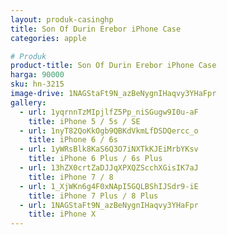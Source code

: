 ```yaml
---
layout: produk-casinghp
title: Son Of Durin Erebor iPhone Case
categories: apple

# Produk
product-title: Son Of Durin Erebor iPhone Case
harga: 90000
sku: hn-3215
image-drive: 1NAGStaFt9N_azBeNygnIHaqvy3YHaFpr
gallery:
  - url: 1yqrnnTzMIpjlfZ5Pp_niSGugw9I0u-aF
    title: iPhone 5 / 5s / SE
  - url: 1nyT82QoKkOgb9QBKdVkmLfDSDQercc_o
    title: iPhone 6 / 6s
  - url: 1yWRsBlk8KaS6Q3O7iNXTkKJEiMrbYKsv
    title: iPhone 6 Plus / 6s Plus
  - url: 13hZX0crtZaDJJqXPXQZScchXGisIK7aJ
    title: iPhone 7 / 8
  - url: 1_XjWKn6g4F0xNApI5GQLBShIJSdr9-iE
    title: iPhone 7 Plus / 8 Plus
  - url: 1NAGStaFt9N_azBeNygnIHaqvy3YHaFpr
    title: iPhone X
---
```

